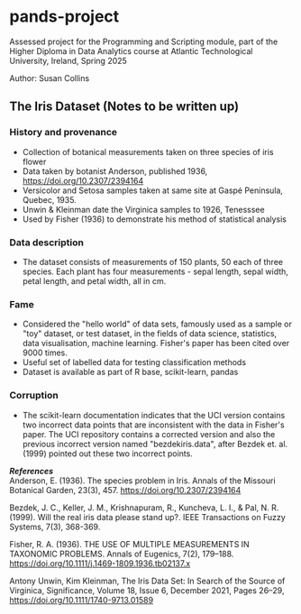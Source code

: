 # pands-project
Assessed project for the Programming and Scripting module, part of the 
Higher Diploma in Data Analytics course at Atlantic Technological University, 
Ireland, Spring 2025 

Author: Susan Collins

## The Iris Dataset (Notes to be written up)
### History and provenance
- Collection of botanical measurements taken on three species of iris flower
- Data taken by botanist Anderson, published 1936, https://doi.org/10.2307/2394164
- Versicolor and Setosa samples taken at same site at Gaspé Peninsula, Quebec, 1935.
- Unwin & Kleinman date the Virginica samples to 1926, Tenesssee
- Used by Fisher (1936) to demonstrate his method of statistical analysis

### Data description
- The dataset consists of measurements of 150 plants, 50 each of three species. Each plant has four measurements - sepal length, sepal width, petal length, and petal width, all in cm.

### Fame
- Considered the "hello world" of data sets, famously used as a sample or "toy" dataset, or test dataset, in the fields of data science, statistics, data visualisation, machine learning. Fisher's paper has been cited over 9000 times.
- Useful set of labelled data for testing classification methods
- Dataset is available as part of R base, scikit-learn, pandas

### Corruption
- The scikit-learn documentation indicates that the UCI version contains two incorrect data points that are inconsistent with the data in Fisher's paper. The UCI repository contains a corrected version and also the previous incorrect version named "bezdekiris.data", after Bezdek et. al. (1999) pointed out these two incorrect points. 

***References***  
Anderson, E. (1936). The species problem in Iris. Annals of the Missouri Botanical Garden, 23(3), 457. https://doi.org/10.2307/2394164 

Bezdek, J. C., Keller, J. M., Krishnapuram, R., Kuncheva, L. I., & Pal, N. R. (1999). Will the real iris data please stand up?. IEEE Transactions on Fuzzy Systems, 7(3), 368-369. 

Fisher, R. A. (1936). THE USE OF MULTIPLE MEASUREMENTS IN TAXONOMIC PROBLEMS. Annals of Eugenics, 7(2), 179–188. https://doi.org/10.1111/j.1469-1809.1936.tb02137.x  

Antony Unwin, Kim Kleinman, The Iris Data Set: In Search of the Source of Virginica, Significance, Volume 18, Issue 6, December 2021, Pages 26–29, https://doi.org/10.1111/1740-9713.01589  
 
